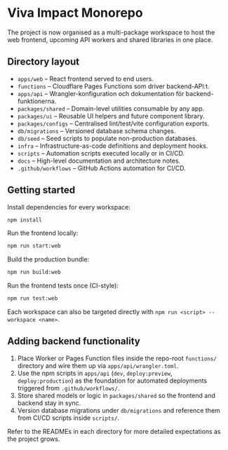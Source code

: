 # Viva Impact Monorepo

The project is now organised as a multi-package workspace to host the web
frontend, upcoming API workers and shared libraries in one place.

## Directory layout

- `apps/web` – React frontend served to end users.
- `functions` – Cloudflare Pages Functions som driver backend-API:t.
- `apps/api` – Wrangler-konfiguration och dokumentation för backend-funktionerna.
- `packages/shared` – Domain-level utilities consumable by any app.
- `packages/ui` – Reusable UI helpers and future component library.
- `packages/configs` – Centralised lint/test/vite configuration exports.
- `db/migrations` – Versioned database schema changes.
- `db/seed` – Seed scripts to populate non-production databases.
- `infra` – Infrastructure-as-code definitions and deployment hooks.
- `scripts` – Automation scripts executed locally or in CI/CD.
- `docs` – High-level documentation and architecture notes.
- `.github/workflows` – GitHub Actions automation for CI/CD.

## Getting started

Install dependencies for every workspace:

```sh
npm install
```

Run the frontend locally:

```sh
npm run start:web
```

Build the production bundle:

```sh
npm run build:web
```

Run the frontend tests once (CI-style):

```sh
npm run test:web
```

Each workspace can also be targeted directly with `npm run <script> --workspace <name>`.

## Adding backend functionality

1. Place Worker or Pages Function files inside the repo-root `functions/`
   directory and wire them up via `apps/api/wrangler.toml`.
2. Use the npm scripts in `apps/api` (`dev`, `deploy:preview`,
   `deploy:production`) as the foundation for automated deployments triggered
   from `.github/workflows/`.
3. Store shared models or logic in `packages/shared` so the frontend and backend
   stay in sync.
4. Version database migrations under `db/migrations` and reference them from
   CI/CD scripts inside `scripts/`.

Refer to the READMEs in each directory for more detailed expectations as the
project grows.
